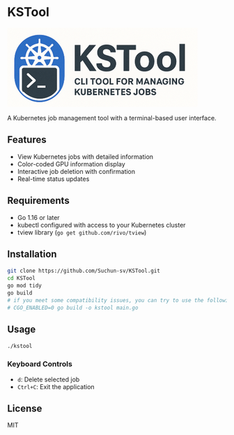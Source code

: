 # KSTool

![image](KSTool.png)

A Kubernetes job management tool with a terminal-based user interface.

## Features

- View Kubernetes jobs with detailed information
- Color-coded GPU information display
- Interactive job deletion with confirmation
- Real-time status updates

## Requirements

- Go 1.16 or later
- kubectl configured with access to your Kubernetes cluster
- tview library (`go get github.com/rivo/tview`)

## Installation

```bash
git clone https://github.com/Suchun-sv/KSTool.git
cd KSTool
go mod tidy
go build
# if you meet some compatibility issues, you can try to use the following command to install the dependencies
# CGO_ENABLED=0 go build -o kstool main.go
```

## Usage

```bash
./kstool
```

### Keyboard Controls

- `d`: Delete selected job
- `Ctrl+C`: Exit the application

## License

MIT